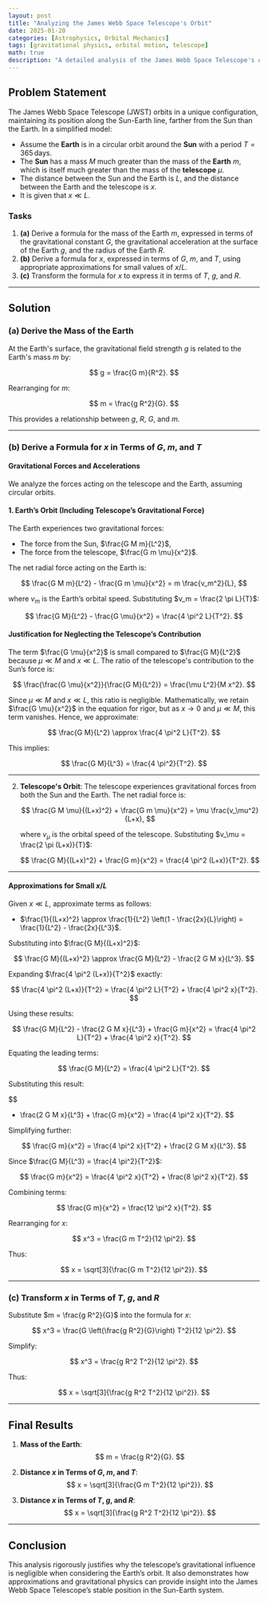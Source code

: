 ```yaml
---
layout: post
title: "Analyzing the James Webb Space Telescope's Orbit"
date: 2025-01-20
categories: [Astrophysics, Orbital Mechanics]
tags: [gravitational physics, orbital motion, telescope]
math: true
description: "A detailed analysis of the James Webb Space Telescope's orbit using gravitational physics and approximations."
---
```


## Problem Statement

The James Webb Space Telescope (JWST) orbits in a unique configuration, maintaining its position along the Sun-Earth line, farther from the Sun than the Earth. In a simplified model:

- Assume the **Earth** is in a circular orbit around the **Sun** with a period $T = 365 \, \text{days}$.
- The **Sun** has a mass $M$ much greater than the mass of the **Earth** $m$, which is itself much greater than the mass of the **telescope** $\mu$.
- The distance between the Sun and the Earth is $L$, and the distance between the Earth and the telescope is $x$.
- It is given that $x \ll L$.

### Tasks

1. **(a)** Derive a formula for the mass of the Earth $m$, expressed in terms of the gravitational constant $G$, the gravitational acceleration at the surface of the Earth $g$, and the radius of the Earth $R$.
2. **(b)** Derive a formula for $x$, expressed in terms of $G$, $m$, and $T$, using appropriate approximations for small values of $x/L$.
3. **(c)** Transform the formula for $x$ to express it in terms of $T$, $g$, and $R$.

---

## Solution

### (a) Derive the Mass of the Earth

At the Earth's surface, the gravitational field strength $g$ is related to the Earth's mass $m$ by:

$$
g = \frac{G m}{R^2}.
$$

Rearranging for $m$:

$$
m = \frac{g R^2}{G}.
$$

This provides a relationship between $g$, $R$, $G$, and $m$.

---

### (b) Derive a Formula for $x$ in Terms of $G$, $m$, and $T$

#### Gravitational Forces and Accelerations

We analyze the forces acting on the telescope and the Earth, assuming circular orbits.

#### 1. Earth’s Orbit (Including Telescope’s Gravitational Force)

The Earth experiences two gravitational forces:
- The force from the Sun, $\frac{G M m}{L^2}$,
- The force from the telescope, $\frac{G m \mu}{x^2}$.

The net radial force acting on the Earth is:

$$
\frac{G M m}{L^2} - \frac{G m \mu}{x^2} = m \frac{v_m^2}{L},
$$

where $v_m$ is the Earth’s orbital speed. Substituting $v_m = \frac{2 \pi L}{T}$:

$$
\frac{G M}{L^2} - \frac{G \mu}{x^2} = \frac{4 \pi^2 L}{T^2}.
$$

#### Justification for Neglecting the Telescope’s Contribution

The term $\frac{G \mu}{x^2}$ is small compared to $\frac{G M}{L^2}$ because $\mu \ll M$ and $x \ll L$. The ratio of the telescope's contribution to the Sun’s force is:

$$
\frac{\frac{G \mu}{x^2}}{\frac{G M}{L^2}} = \frac{\mu L^2}{M x^2}.
$$

Since $\mu \ll M$ and $x \ll L$, this ratio is negligible. Mathematically, we retain $\frac{G \mu}{x^2}$ in the equation for rigor, but as $x \to 0$ and $\mu \ll M$, this term vanishes. Hence, we approximate:

$$
\frac{G M}{L^2} \approx \frac{4 \pi^2 L}{T^2}.
$$

This implies:

$$
\frac{G M}{L^3} = \frac{4 \pi^2}{T^2}.
$$

---

2. **Telescope's Orbit**:
   The telescope experiences gravitational forces from both the Sun and the Earth. The net radial force is:

   $$
   \frac{G M \mu}{(L+x)^2} + \frac{G m \mu}{x^2} = \mu \frac{v_\mu^2}{L+x},
   $$

   where $v_\mu$ is the orbital speed of the telescope. Substituting $v_\mu = \frac{2 \pi (L+x)}{T}$:

   $$
   \frac{G M}{(L+x)^2} + \frac{G m}{x^2} = \frac{4 \pi^2 (L+x)}{T^2}.
   $$

---

#### Approximations for Small $x/L$

Given $x \ll L$, approximate terms as follows:
- $\frac{1}{(L+x)^2} \approx \frac{1}{L^2} \left(1 - \frac{2x}{L}\right) = \frac{1}{L^2} - \frac{2x}{L^3}$.

Substituting into $\frac{G M}{(L+x)^2}$:

$$
\frac{G M}{(L+x)^2} \approx \frac{G M}{L^2} - \frac{2 G M x}{L^3}.
$$

Expanding $\frac{4 \pi^2 (L+x)}{T^2}$ exactly:

$$
\frac{4 \pi^2 (L+x)}{T^2} = \frac{4 \pi^2 L}{T^2} + \frac{4 \pi^2 x}{T^2}.
$$

Using these results:

$$
\frac{G M}{L^2} - \frac{2 G M x}{L^3} + \frac{G m}{x^2} = \frac{4 \pi^2 L}{T^2} + \frac{4 \pi^2 x}{T^2}.
$$

Equating the leading terms:

$$
\frac{G M}{L^2} = \frac{4 \pi^2 L}{T^2}.
$$

Substituting this result:

$$
- \frac{2 G M x}{L^3} + \frac{G m}{x^2} = \frac{4 \pi^2 x}{T^2}.
$$

Simplifying further:

$$
\frac{G m}{x^2} = \frac{4 \pi^2 x}{T^2} + \frac{2 G M x}{L^3}.
$$

Since $\frac{G M}{L^3} = \frac{4 \pi^2}{T^2}$:

$$
\frac{G m}{x^2} = \frac{4 \pi^2 x}{T^2} + \frac{8 \pi^2 x}{T^2}.
$$

Combining terms:

$$
\frac{G m}{x^2} = \frac{12 \pi^2 x}{T^2}.
$$

Rearranging for $x$:

$$
x^3 = \frac{G m T^2}{12 \pi^2}.
$$

Thus:

$$
x = \sqrt[3]{\frac{G m T^2}{12 \pi^2}}.
$$

---

### (c) Transform $x$ in Terms of $T$, $g$, and $R$

Substitute $m = \frac{g R^2}{G}$ into the formula for $x$:

$$
x^3 = \frac{G \left(\frac{g R^2}{G}\right) T^2}{12 \pi^2}.
$$

Simplify:

$$
x^3 = \frac{g R^2 T^2}{12 \pi^2}.
$$

Thus:

$$
x = \sqrt[3]{\frac{g R^2 T^2}{12 \pi^2}}.
$$

---

## Final Results

1. **Mass of the Earth**:
   $$
   m = \frac{g R^2}{G}.
   $$

2. **Distance $x$ in Terms of $G$, $m$, and $T$**:
   $$
   x = \sqrt[3]{\frac{G m T^2}{12 \pi^2}}.
   $$

3. **Distance $x$ in Terms of $T$, $g$, and $R$**:
   $$
   x = \sqrt[3]{\frac{g R^2 T^2}{12 \pi^2}}.
   $$

---

## Conclusion

This analysis rigorously justifies why the telescope’s gravitational influence is negligible when considering the Earth’s orbit. It also demonstrates how approximations and gravitational physics can provide insight into the James Webb Space Telescope’s stable position in the Sun-Earth system.
